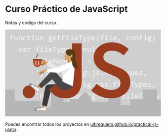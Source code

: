 # Curso Práctico de JavaScript

Notas y código del curso.

![Wall](./img/wall.jpg)

Puedes encontrar todos los proyectos en
[ultirequiem.github.io/practical-js-platzi](https://ultirequiem.github.io/practical-js-platzi).
